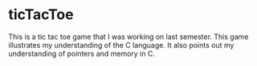 # ticTacToe
This is a tic tac toe game that I was working on last semester. 
This game illustrates my understanding of the C language. It also points out 
my understanding of pointers and memory in C.
